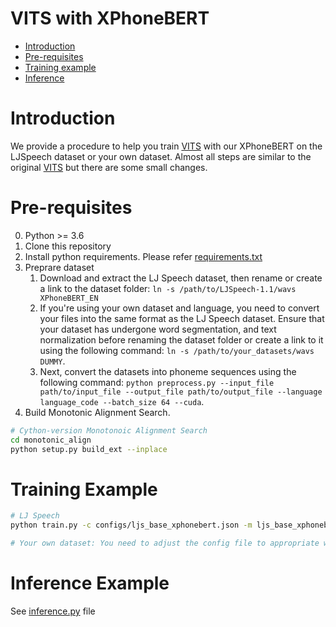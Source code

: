 # VITS with XPhoneBERT

- [Introduction](#introduction)
- [Pre-requisites](#pre-require)
- [Training example](#training)
- [Inference](#infer)

# <a name="introduction"></a> Introduction
We provide a procedure to help you train [VITS](https://github.com/jaywalnut310/vits) with our XPhoneBERT on the LJSpeech dataset or your own dataset. Almost all steps are similar to the original [VITS](https://github.com/jaywalnut310/vits) but there are some small changes. 
# <a name="pre-require"></a> Pre-requisites

0. Python >= 3.6
0. Clone this repository
0. Install python requirements. Please refer [requirements.txt](requirements.txt)
0. Preprare dataset 
    1. Download and extract the LJ Speech dataset, then rename or create a link to the dataset folder: `ln -s /path/to/LJSpeech-1.1/wavs XPhoneBERT_EN`
    1. If you're using your own dataset and language, you need to convert your files into the same format as the LJ Speech dataset. Ensure that your dataset has undergone word segmentation, and text normalization before renaming the dataset folder or create a link to it using the following command: `ln -s /path/to/your_datasets/wavs DUMMY`.
    1. Next, convert the datasets into phoneme sequences using the following command: `python preprocess.py --input_file path/to/input_file --output_file path/to/output_file --language language_code --batch_size 64 --cuda`.
0. Build Monotonic Alignment Search.
```sh
# Cython-version Monotonoic Alignment Search
cd monotonic_align
python setup.py build_ext --inplace

```


# <a name="training"></a> Training Example
```sh
# LJ Speech
python train.py -c configs/ljs_base_xphonebert.json -m ljs_base_xphonebert

# Your own dataset: You need to adjust the config file to appropriate with your dataset.
```

# <a name="infer"></a> Inference Example
See [inference.py](inference.py) file

[//]: # (For users who want to use our XphoneBERT for other models or purposes, we provide a library [text2phonemesequence]&#40;https://github.com/thelinhbkhn2014/Text2PhonemeSequence&#41;. This library helps to convert raw text into phoneme sequences that can be used as input for our XPhoneBERT.)
